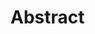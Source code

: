 # Abstract

<!-- Write the abstract here. Summarize the research purpose, methods, key findings, and significance. Use the required style. -->
